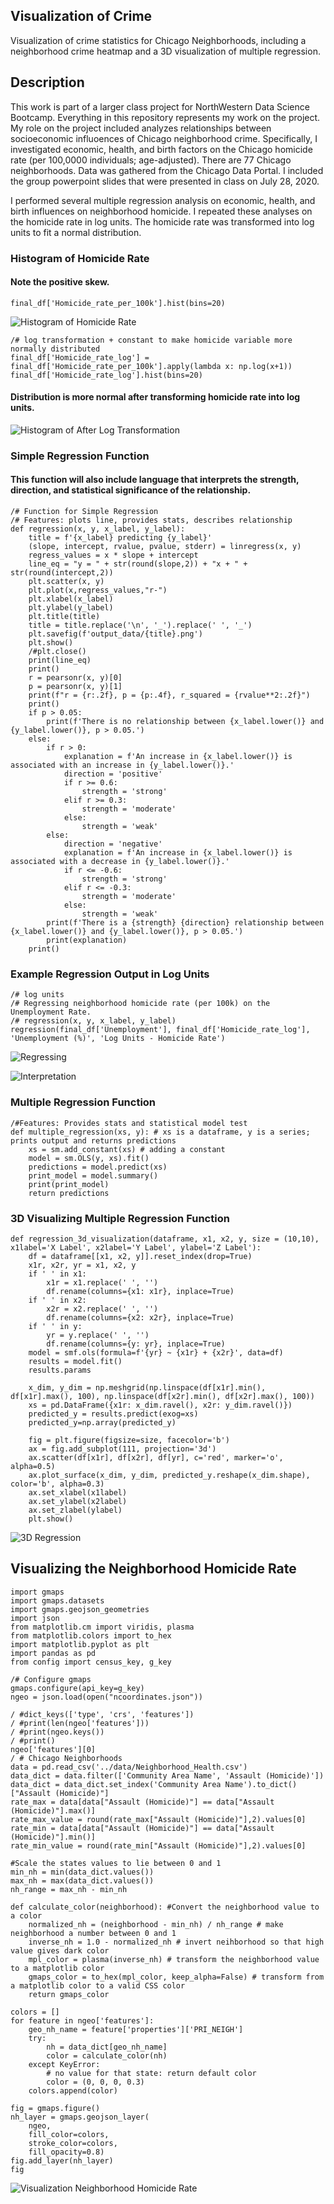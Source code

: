 ## Visualization of Crime
Visualization of crime statistics for Chicago Neighborhoods, including a neighborhood crime heatmap and a 3D visualization of multiple regression.

## Description
This work is part of a larger class project for NorthWestern Data Science Bootcamp. Everything in this repository represents my work on the project. My role on the project included analyzes relationships between socioeconomic influoences of Chicago neighborhood crime. Specifically, I investigated economic, health, and birth factors on the Chicago homicide rate (per 100,0000 individuals; age-adjusted). There are 77 Chicago neighborhoods. Data was gathered from the Chicago Data Portal. I included the group powerpoint slides that were presented in class on July 28, 2020.

I performed several multiple regression analysis on economic, health, and birth influences on neighborhood homicide. I repeated these analyses on the homicide rate in log units. The homicide rate was transformed into log units to fit a normal distribution.



### Histogram of Homicide Rate
#### Note the positive skew.
    final_df['Homicide_rate_per_100k'].hist(bins=20)
![Histogram of Homicide Rate](</Images/Homicide Rate - Histogram (Positive Skew).png>)

    /# log transformation + constant to make homicide variable more normally distributed
    final_df['Homicide_rate_log'] = final_df['Homicide_rate_per_100k'].apply(lambda x: np.log(x+1))
    final_df['Homicide_rate_log'].hist(bins=20)

#### Distribution is more normal after transforming homicide rate into log units.
![Histogram of After Log Transformation](</Images/Homicide Rate - Histogram (Log Units).png>)


### Simple Regression Function
#### This function will also include language that interprets the strength, direction, and statistical significance of the relationship.
    /# Function for Simple Regression
    /# Features: plots line, provides stats, describes relationship
    def regression(x, y, x_label, y_label):
        title = f'{x_label} predicting {y_label}'
        (slope, intercept, rvalue, pvalue, stderr) = linregress(x, y)
        regress_values = x * slope + intercept
        line_eq = "y = " + str(round(slope,2)) + "x + " + str(round(intercept,2))
        plt.scatter(x, y)
        plt.plot(x,regress_values,"r-")
        plt.xlabel(x_label)
        plt.ylabel(y_label)
        plt.title(title)
        title = title.replace('\n', '_').replace(' ', '_')
        plt.savefig(f'output_data/{title}.png')
        plt.show()
        /#plt.close()
        print(line_eq)
        print()
        r = pearsonr(x, y)[0]
        p = pearsonr(x, y)[1]
        print(f"r = {r:.2f}, p = {p:.4f}, r_squared = {rvalue**2:.2f}")
        print()
        if p > 0.05:
            print(f'There is no relationship between {x_label.lower()} and {y_label.lower()}, p > 0.05.')
        else:
            if r > 0:
                explanation = f'An increase in {x_label.lower()} is associated with an increase in {y_label.lower()}.'
                direction = 'positive'
                if r >= 0.6:
                    strength = 'strong'
                elif r >= 0.3:
                    strength = 'moderate'
                else:
                    strength = 'weak'
            else:
                direction = 'negative'
                explanation = f'An increase in {x_label.lower()} is associated with a decrease in {y_label.lower()}.'
                if r <= -0.6:
                    strength = 'strong'
                elif r <= -0.3:
                    strength = 'moderate'
                else:
                    strength = 'weak'       
            print(f'There is a {strength} {direction} relationship between {x_label.lower()} and {y_label.lower()}, p > 0.05.')
            print(explanation)
        print()

### Example Regression Output in Log Units
    /# log units
    /# Regressing neighborhood homicide rate (per 100k) on the Unemployment Rate.
    /# regression(x, y, x_label, y_label)
    regression(final_df['Unemployment'], final_df['Homicide_rate_log'], 'Unemployment (%)', 'Log Units - Homicide Rate')

![Regressing](Images/Regressing_Log_Homicide_On_Unemployment.png)

![Interpretation](</Images/Interpretation.PNG>)



### Multiple Regression Function
    /#Features: Provides stats and statistical model test
    def multiple_regression(xs, y): # xs is a dataframe, y is a series; prints output and returns predictions
        xs = sm.add_constant(xs) # adding a constant
        model = sm.OLS(y, xs).fit()
        predictions = model.predict(xs) 
        print_model = model.summary()
        print(print_model)
        return predictions

### 3D Visualizing Multiple Regression Function
    def regression_3d_visualization(dataframe, x1, x2, y, size = (10,10), x1label='X Label', x2label='Y Label', ylabel='Z Label'):
        df = dataframe[[x1, x2, y]].reset_index(drop=True)
        x1r, x2r, yr = x1, x2, y
        if ' ' in x1:
            x1r = x1.replace(' ', '')
            df.rename(columns={x1: x1r}, inplace=True)
        if ' ' in x2:
            x2r = x2.replace(' ', '')
            df.rename(columns={x2: x2r}, inplace=True)
        if ' ' in y:
            yr = y.replace(' ', '')
            df.rename(columns={y: yr}, inplace=True)
        model = smf.ols(formula=f'{yr} ~ {x1r} + {x2r}', data=df)
        results = model.fit()
        results.params

        x_dim, y_dim = np.meshgrid(np.linspace(df[x1r].min(), df[x1r].max(), 100), np.linspace(df[x2r].min(), df[x2r].max(), 100))
        xs = pd.DataFrame({x1r: x_dim.ravel(), x2r: y_dim.ravel()})
        predicted_y = results.predict(exog=xs)
        predicted_y=np.array(predicted_y)

        fig = plt.figure(figsize=size, facecolor='b')
        ax = fig.add_subplot(111, projection='3d')
        ax.scatter(df[x1r], df[x2r], df[yr], c='red', marker='o', alpha=0.5)
        ax.plot_surface(x_dim, y_dim, predicted_y.reshape(x_dim.shape), color='b', alpha=0.3)
        ax.set_xlabel(x1label)
        ax.set_ylabel(x2label)
        ax.set_zlabel(ylabel)
        plt.show()
 
![3D Regression](</Images/After Log Transformation - Homicide per 100k on Unemployment and TeenBirthRate View.png>)


## Visualizing the Neighborhood Homicide Rate
    import gmaps
    import gmaps.datasets
    import gmaps.geojson_geometries
    import json
    from matplotlib.cm import viridis, plasma
    from matplotlib.colors import to_hex
    import matplotlib.pyplot as plt
    import pandas as pd
    from config import census_key, g_key

    /# Configure gmaps
    gmaps.configure(api_key=g_key)
    ngeo = json.load(open("ncoordinates.json"))

    / #dict_keys(['type', 'crs', 'features'])
    / #print(len(ngeo['features']))
    / #print(ngeo.keys())
    / #print()
    ngeo['features'][0]
    / # Chicago Neighborhoods
    data = pd.read_csv('../data/Neighborhood_Health.csv')
    data_dict = data.filter(['Community Area Name', 'Assault (Homicide)'])
    data_dict = data_dict.set_index('Community Area Name').to_dict()["Assault (Homicide)"]
    rate_max = data[data["Assault (Homicide)"] == data["Assault (Homicide)"].max()]
    rate_max_value = round(rate_max["Assault (Homicide)"],2).values[0]
    rate_min = data[data["Assault (Homicide)"] == data["Assault (Homicide)"].min()]
    rate_min_value = round(rate_min["Assault (Homicide)"],2).values[0]

    #Scale the states values to lie between 0 and 1
    min_nh = min(data_dict.values())
    max_nh = max(data_dict.values())
    nh_range = max_nh - min_nh

    def calculate_color(neighborhood): #Convert the neighborhood value to a color
        normalized_nh = (neighborhood - min_nh) / nh_range # make neighborhood a number between 0 and 1
        inverse_nh = 1.0 - normalized_nh # invert neihborhood so that high value gives dark color
        mpl_color = plasma(inverse_nh) # transform the neighborhood value to a matplotlib color
        gmaps_color = to_hex(mpl_color, keep_alpha=False) # transform from a matplotlib color to a valid CSS color
        return gmaps_color

    colors = []
    for feature in ngeo['features']:
        geo_nh_name = feature['properties']['PRI_NEIGH']
        try:
            nh = data_dict[geo_nh_name]
            color = calculate_color(nh)
        except KeyError:
            # no value for that state: return default color
            color = (0, 0, 0, 0.3)
        colors.append(color)
        
    fig = gmaps.figure()
    nh_layer = gmaps.geojson_layer(
        ngeo,
        fill_color=colors,
        stroke_color=colors,
        fill_opacity=0.8)
    fig.add_layer(nh_layer)
    fig
    
 ![Visualization Neighborhood Homicide Rate](<Images/city_of_chicago_crime_map.png>)
